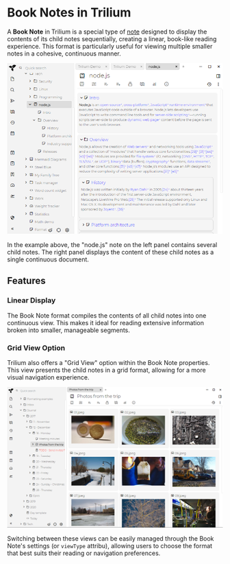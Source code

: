 # Book Notes in Trilium

A **Book Note** in Trilium is a special type of [note](note.md) designed to display the contents of its child notes sequentially, creating a linear, book-like reading experience. This format is particularly useful for viewing multiple smaller notes in a cohesive, continuous manner.

![Book Note Example](images/book-note.png)

In the example above, the "node.js" note on the left panel contains several child notes. The right panel displays the content of these child notes as a single continuous document.

## Features

### Linear Display

The Book Note format compiles the contents of all child notes into one continuous view. This makes it ideal for reading extensive information broken into smaller, manageable segments.

### Grid View Option

Trilium also offers a "Grid View" option within the Book Note properties. This view presents the child notes in a grid format, allowing for a more visual navigation experience.

![Grid View Example](images/book-note-pictures.png)

Switching between these views can be easily managed through the Book Note's settings (or `viewType` attribu), allowing users to choose the format that best suits their reading or navigation preferences.
